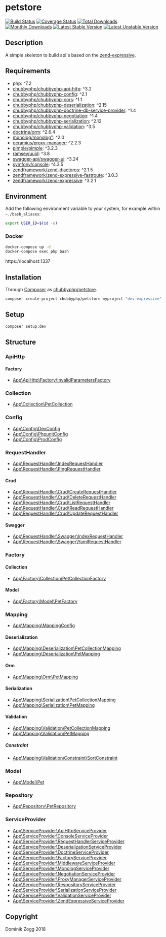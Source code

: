 # petstore

[![Build Status](https://api.travis-ci.org/chubbyphp/petstore.png?branch=expressive)](https://travis-ci.org/chubbyphp/petstore)
[![Coverage Status](https://coveralls.io/repos/github/chubbyphp/petstore/badge.svg?branch=expressive)](https://coveralls.io/github/chubbyphp/petstore?branch=expressive)
[![Total Downloads](https://poser.pugx.org/chubbyphp/petstore/downloads.png)](https://packagist.org/packages/chubbyphp/petstore)
[![Monthly Downloads](https://poser.pugx.org/chubbyphp/petstore/d/monthly)](https://packagist.org/packages/chubbyphp/petstore)
[![Latest Stable Version](https://poser.pugx.org/chubbyphp/petstore/v/stable.png)](https://packagist.org/packages/chubbyphp/petstore)
[![Latest Unstable Version](https://poser.pugx.org/chubbyphp/petstore/v/unstable)](https://packagist.org/packages/chubbyphp/petstore)

## Description

A simple skeleton to build api's based on the [zend-expressive][1].

## Requirements

 * php: ^7.2
 * [chubbyphp/chubbyphp-api-http][3]: ^3.2
 * [chubbyphp/chubbyphp-config][4]: ^2.1
 * [chubbyphp/chubbyphp-cors][5]: ^1.1
 * [chubbyphp/chubbyphp-deserialization][6]: ^2.15
 * [chubbyphp/chubbyphp-doctrine-db-service-provider][7]: ^1.4
 * [chubbyphp/chubbyphp-negotiation][8]: ^1.4
 * [chubbyphp/chubbyphp-serialization][9]: ^2.12
 * [chubbyphp/chubbyphp-validation][10]: ^3.5
 * [doctrine/orm][11]: ^2.6.4
 * [monolog/monolog"][12]: ^2.0
 * [ocramius/proxy-manager][13]: ^2.2.3
 * [pimple/pimple][14]: ^3.2.3
 * [ramsey/uuid][15]: ^3.8
 * [swagger-api/swagger-ui][16]: ^3.24
 * [symfony/console][17]: ^4.3.5
 * [zendframework/zend-diactoros][18]: ^2.1.5
 * [zendframework/zend-expressive-fastroute][19]: ^3.0.3
 * [zendframework/zend-expressive][20]: ^3.2.1

## Environment

Add the following environment variable to your system, for example within `~./bash_aliases`:

```sh
export USER_ID=$(id -u)
```

### Docker

```sh
docker-compose up -d
docker-compose exec php bash
```

https://localhost:1337

## Installation

Through [Composer](http://getcomposer.org) as [chubbyphp/petstore][40].

```bash
composer create-project chubbyphp/petstore myproject "dev-expressive"
```

## Setup

```sh
composer setup:dev
```

## Structure

### ApiHttp

#### Factory

 * [App\ApiHttp\Factory\InvalidParametersFactory][50]

### Collection

 * [App\Collection\PetCollection][60]

### Config

 * [App\Config\DevConfig][70]
 * [App\Config\PhpunitConfig][71]
 * [App\Config\ProdConfig][72]

### RequestHandler

 * [App\RequestHandler\IndexRequestHandler][80]
 * [App\RequestHandler\PingRequestHandler][81]

#### Crud

 * [App\RequestHandler\Crud\CreateRequestHandler][82]
 * [App\RequestHandler\Crud\DeleteRequestHandler][83]
 * [App\RequestHandler\Crud\ListRequestHandler][84]
 * [App\RequestHandler\Crud\ReadRequestHandler][85]
 * [App\RequestHandler\Crud\UpdateRequestHandler][86]

#### Swagger

 * [App\RequestHandler\Swagger\IndexRequestHandler][87]
 * [App\RequestHandler\Swagger\YamlRequestHandler][88]

### Factory

#### Collection

 * [App\Factory\Collection\PetCollectionFactory][100]

#### Model

 * [App\Factory\Model\PetFactory][101]

### Mapping

 * [App\Mapping\MappingConfig][110]

#### Deserialization

 * [App\Mapping\Deserialization\PetCollectionMapping][111]
 * [App\Mapping\Deserialization\PetMapping][112]

#### Orm

 * [App\Mapping\Orm\PetMapping][113]

#### Serialization

 * [App\Mapping\Serialization\PetCollectionMapping][114]
 * [App\Mapping\Serialization\PetMapping][115]

#### Validation

 * [App\Mapping\Validation\PetCollectionMapping][116]
 * [App\Mapping\Validation\PetMapping][117]

##### Constraint

* [App\Mapping\Validation\Constraint\SortConstraint][118]

### Model

 * [App\Model\Pet][140]

### Repository

 * [App\Repository\PetRepository][150]

### ServiceProvider

 * [App\ServiceProvider\ApiHttpServiceProvider][160]
 * [App\ServiceProvider\ConsoleServiceProvider][161]
 * [App\ServiceProvider\RequestHandlerServiceProvider][162]
 * [App\ServiceProvider\DeserializationServiceProvider][163]
 * [App\ServiceProvider\DoctrineServiceProvider][164]
 * [App\ServiceProvider\FactoryServiceProvider][165]
 * [App\ServiceProvider\MiddlewareServiceProvider][166]
 * [App\ServiceProvider\MonologServiceProvider][167]
 * [App\ServiceProvider\NegotiationServiceProvider][168]
 * [App\ServiceProvider\ProxyManagerServiceProvider][169]
 * [App\ServiceProvider\RespositoryServiceProvider][170]
 * [App\ServiceProvider\SerializationServiceProvider][171]
 * [App\ServiceProvider\ValidationServiceProvider][172]
 * [App\ServiceProvider\ZendExpressiveServiceProvider][173]

## Copyright

Dominik Zogg 2018

[1]: https://docs.zendframework.com/zend-expressive/

[3]: https://packagist.org/packages/chubbyphp/chubbyphp-api-http
[4]: https://packagist.org/packages/chubbyphp/chubbyphp-config
[5]: https://packagist.org/packages/chubbyphp/chubbyphp-cors
[6]: https://packagist.org/packages/chubbyphp/chubbyphp-deserialization
[7]: https://packagist.org/packages/chubbyphp/chubbyphp-doctrine-db-service-provider
[8]: https://packagist.org/packages/chubbyphp/chubbyphp-negotiation
[9]: https://packagist.org/packages/chubbyphp/chubbyphp-serialization
[10]: https://packagist.org/packages/chubbyphp/chubbyphp-validation
[11]: https://packagist.org/packages/doctrine/orm
[12]: https://packagist.org/packages/monolog/monolog
[13]: https://packagist.org/packages/ocramius/proxy-manager
[14]: https://packagist.org/packages/pimple/pimple
[15]: https://packagist.org/packages/ramsey/uuid
[16]: https://packagist.org/packages/swagger-api/swagger-ui
[17]: https://packagist.org/packages/symfony/console
[18]: https://packagist.org/packages/zend-diactoros
[19]: https://packagist.org/packages/zendframework/zend-expressive-fastroute
[20]: https://packagist.org/packages/zendframework/zend-expressive

[40]: https://packagist.org/packages/chubbyphp/petstore

[50]: app/ApiHttp/Factory/InvalidParametersFactory.php

[60]: app/Collection/PetCollection.php

[70]: app/Config/DevConfig.php
[71]: app/Config/PhpunitConfig.php
[72]: app/Config/ProdConfig.php

[80]: app/RequestHandler/IndexRequestHandler.php
[81]: app/RequestHandler/PingRequestHandler.php
[82]: app/RequestHandler/Crud/CreateRequestHandler.php
[83]: app/RequestHandler/Crud/DeleteRequestHandler.php
[84]: app/RequestHandler/Crud/ListRequestHandler.php
[85]: app/RequestHandler/Crud/ReadRequestHandler.php
[86]: app/RequestHandler/Crud/UpdateRequestHandler.php
[87]: app/RequestHandler/Swagger/IndexRequestHandler.php
[88]: app/RequestHandler/Swagger/YamlRequestHandler.php

[100]: app/Factory/Collection/PetCollectionFactory.php
[101]: app/Factory/Model/PetFactory.php

[110]: app/Mapping/MappingConfig.php
[111]: app/Mapping/Deserialization/PetCollectionMapping.php
[112]: app/Mapping/Deserialization/PetMapping.php
[113]: app/Mapping/Orm/PetMapping.php
[114]: app/Mapping/Serialization/PetCollectionMapping.php
[115]: app/Mapping/Serialization/PetMapping.php
[116]: app/Mapping/Validation/PetCollectionMapping.php
[117]: app/Mapping/Validation/PetMapping.php
[118]: app/Mapping/Validation/Constraint/SortConstraint.php

[140]: app/Model/Pet.php

[150]: app/Repository/PetRepository.php

[160]: app/ServiceProvider/ApiHttpServiceProvider.php
[161]: app/ServiceProvider/ConsoleServiceProvider.php
[162]: app/ServiceProvider/RequestHandlerServiceProvider.php
[163]: app/ServiceProvider/DeserializationServiceProvider.php
[164]: app/ServiceProvider/DoctrineServiceProvider.php
[165]: app/ServiceProvider/FactoryServiceProvider.php
[166]: app/ServiceProvider/MiddlewareServiceProvider.php
[167]: app/ServiceProvider/MonologServiceProvider.php
[168]: app/ServiceProvider/NegotiationServiceProvider.php
[169]: app/ServiceProvider/ProxyManagerServiceProvider.php
[170]: app/ServiceProvider/RespositoryServiceProvider.php
[171]: app/ServiceProvider/SerializationServiceProvider.php
[172]: app/ServiceProvider/ValidationServiceProvider.php
[173]: app/ServiceProvider/ZendExpressiveServiceProvider.php
